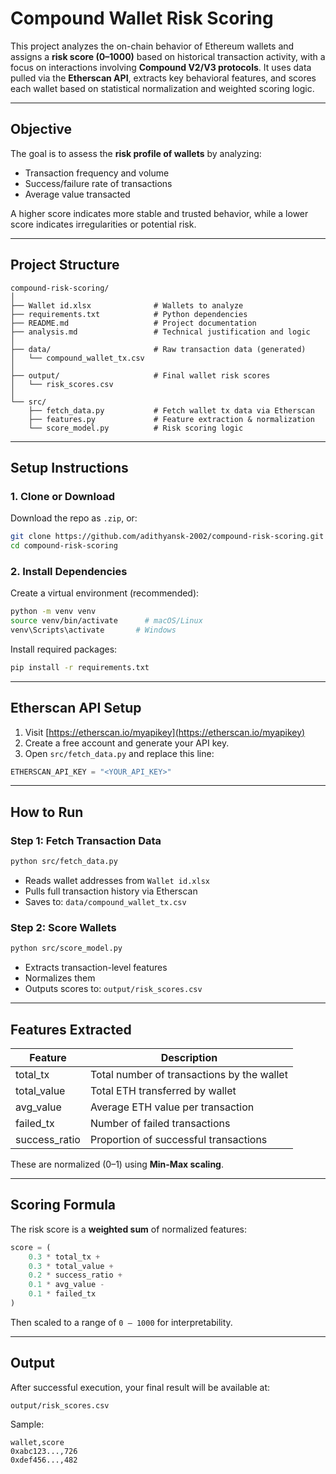 # Compound Wallet Risk Scoring

This project analyzes the on-chain behavior of Ethereum wallets and assigns a **risk score (0–1000)** based on historical transaction activity, with a focus on interactions involving **Compound V2/V3 protocols**. It uses data pulled via the **Etherscan API**, extracts key behavioral features, and scores each wallet based on statistical normalization and weighted scoring logic.

---

## Objective

The goal is to assess the **risk profile of wallets** by analyzing:
- Transaction frequency and volume
- Success/failure rate of transactions
- Average value transacted

A higher score indicates more stable and trusted behavior, while a lower score indicates irregularities or potential risk.

---

## Project Structure

```
compound-risk-scoring/
│
├── Wallet id.xlsx              # Wallets to analyze
├── requirements.txt            # Python dependencies
├── README.md                   # Project documentation
├── analysis.md                 # Technical justification and logic
│
├── data/                       # Raw transaction data (generated)
│   └── compound_wallet_tx.csv
│
├── output/                     # Final wallet risk scores
│   └── risk_scores.csv
│
└── src/
    ├── fetch_data.py           # Fetch wallet tx data via Etherscan
    ├── features.py             # Feature extraction & normalization
    └── score_model.py          # Risk scoring logic
```

---

## Setup Instructions

### 1. Clone or Download

Download the repo as `.zip`, or:

```bash
git clone https://github.com/adithyansk-2002/compound-risk-scoring.git
cd compound-risk-scoring
```

### 2. Install Dependencies

Create a virtual environment (recommended):

```bash
python -m venv venv
source venv/bin/activate      # macOS/Linux
venv\Scripts\activate       # Windows
```

Install required packages:

```bash
pip install -r requirements.txt
```

---

## Etherscan API Setup

1. Visit [https://etherscan.io/myapikey](https://etherscan.io/myapikey)
2. Create a free account and generate your API key.
3. Open `src/fetch_data.py` and replace this line:

```python
ETHERSCAN_API_KEY = "<YOUR_API_KEY>"
```

---

## How to Run

### Step 1: Fetch Transaction Data

```bash
python src/fetch_data.py
```

- Reads wallet addresses from `Wallet id.xlsx`
- Pulls full transaction history via Etherscan
- Saves to: `data/compound_wallet_tx.csv`

### Step 2: Score Wallets

```bash
python src/score_model.py
```

- Extracts transaction-level features
- Normalizes them
- Outputs scores to: `output/risk_scores.csv`

---

## Features Extracted

| Feature         | Description |
|----------------|-------------|
| total_tx        | Total number of transactions by the wallet |
| total_value     | Total ETH transferred by wallet |
| avg_value       | Average ETH value per transaction |
| failed_tx       | Number of failed transactions |
| success_ratio   | Proportion of successful transactions |

These are normalized (0–1) using **Min-Max scaling**.

---

## Scoring Formula

The risk score is a **weighted sum** of normalized features:

```python
score = (
    0.3 * total_tx +
    0.3 * total_value +
    0.2 * success_ratio +
    0.1 * avg_value -
    0.1 * failed_tx
)
```

Then scaled to a range of `0 – 1000` for interpretability.

---

## Output

After successful execution, your final result will be available at:

```
output/risk_scores.csv
```

Sample:

```
wallet,score
0xabc123...,726
0xdef456...,482
```

